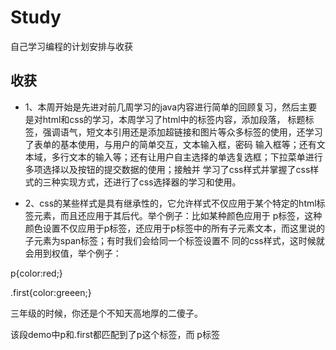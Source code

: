 # Study
自己学习编程的计划安排与收获
## 收获
* 1、本周开始是先进对前几周学习的java内容进行简单的回顾复习，然后主要是对html和css的学习，本周学习了html中的标签内容，添加段落，
标题标签，强调语气，短文本引用还是添加超链接和图片等众多标签的使用，还学习了表单的基本使用，与用户的简单交互，文本输入框，密码
输入框等；还有文本域，多行文本的输入等；还有让用户自主选择的单选复选框；下拉菜单进行多项选择以及按钮的提交数据的使用；接触并
学习了css样式并掌握了css样式的三种实现方式，还进行了css选择器的学习和使用。

* 2、css的某些样式是具有继承性的，它允许样式不仅应用于某个特定的html标签元素，而且还应用于其后代。举个例子：比如某种颜色应用于
p标签，这种颜色设置不仅应用于p标签，还应用于p标签中的所有子元素文本，而这里说的子元素为span标签；有时我们会给同一个标签设置不
同的css样式，这时候就会用到权值，举个例子：

p{color:red;}

.first{color:greeen;}

<p class="first">三年级的时候，你还是个不知<span>天高地厚</span>的二傻子。</p>

该段demo中p和.first都匹配到了p这个标签，而
p标签

